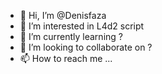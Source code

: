 - 👋 Hi, I’m @Denisfaza
- 👀 I’m interested in L4d2 script
- 🌱 I’m currently learning ?
- 💞️ I’m looking to collaborate on ?
- 📫 How to reach me ...

<!---
Denisfaza/Denisfaza is a ✨ special ✨ repository because its `README.md` (this file) appears on your GitHub profile.
You can click the Preview link to take a look at your changes.
--->
